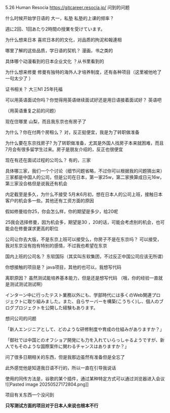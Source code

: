 5.26  Human Resocia  https://gitcareer.resocia.jp/
问到的问题 

什么时候开始学日语的
大一，私塾
私塾的上课的频率？ 

週に2回、1回あたり2時間の授業を受けています。

为什么想来日本
喜欢日本的的文化，对品质的拘泥和報連相


哪里了解的这些品质，学日语的契机？ 
漫画，书之类的

具体哪个动漫看到的日本企业文化
？从书里看到的

为什么想来修曼
修曼有独特的海外人才培养制度，还有各种项目（这里被他呛了一句太少了 ）

证书相关？
大三N1 25年托福

可以用英语面试你吗？你觉得用英语继续面试好还是用日语接着面试好？
英语吧

（用英语重复之前的问题）

现在住哪里
山梨，而且我东京也有房子了



为什么？你在付两个房租么？
对，反正挺便宜，我是为了转职做准备

为什么要在东京找房子?
为了转职做准备，尤其是外国人找房子本来就困难，而且7月会有很多留学生过来。房子是朋友介绍的，反正也很便宜

现在有还在面试过程的公司么？ 
有的，三家



具体哪三家，我们一个个讨论（细节问题省略，不过你可以根据我的问题猜出来）
三家都是中国人的公司，但是公司在日本，第一家25w，第二家换算成日元16w，第三家没合格但是说我还有机会 

内定截至是多久，为什么不接受
5月末6月初，想在日本人的公司上班，接触日本客户的机会多一些。其他还有工资方面的原因

假如修曼给你25，你会怎么样，你的期望是多少，给20呢

25我会选择修曼，因为机会多，期望是30 ，20的话，可能会考虑别的机会，也可能会在修曼谋求更高的职位 

公司让你去大版，不是东京上班可以接受么，你房子不是在东京吗？ 
可以接受，我对东京没有抱有特别的感情，不过我也希望在东京 

国内上班的公司名？ 
东软国际（其实叫东软集团，不过反正中国公司应该无所谓）

你想接触的项目是？
java项目，其他的也可以，我想写代码 

离职原因？ 
虽然测试能培养基本能力，但是还是想写代码
（哦，你的经验一直就是测试测试测试啊）

インターン中に行ったテスト業務以外にも、学部時代には多くのWeb関連プロジェクトに取り組みました。また、自らサーバーを構築(こうちく)し、個人のブログプロジェクトを公開した経験もあります。


想问公司的问题 

「新人エンジニアとして、どのような研修制度や育成の仕組みがありますか？」

「御社では中国とのオフショア開発にも力を入れていらっしゃるようですが、新人でもそのような国際案件に関わるチャンスはありますか？」

问了很多日期相关的东西，但是我那边虽然有准备但是全忘了



此外感觉他是知道我日语不行的，所以一直在引导我说话

使用的同传方法是，谷歌的某个插件，通过某种特定方式可以通过浏览器进入会议 
![[Pasted image 20250527172804.png]]

项目有关东西一个没问到

 **只写测试方面的项目对于日本人来说也根本不行**

